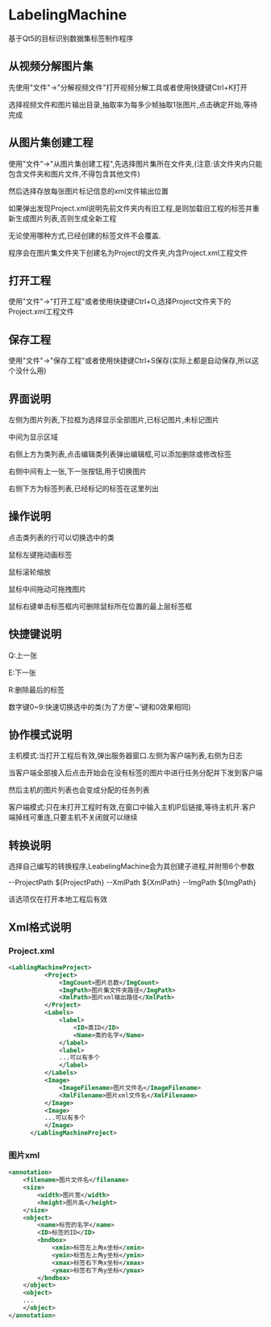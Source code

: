 # LabelingMachine
基于Qt5的目标识别数据集标签制作程序

## 从视频分解图片集

先使用"文件"->"分解视频文件"打开视频分解工具或者使用快捷键Ctrl+K打开

选择视频文件和图片输出目录,抽取率为每多少帧抽取1张图片,点击确定开始,等待完成


## 从图片集创建工程

使用"文件"->"从图片集创建工程",先选择图片集所在文件夹,(注意:该文件夹内只能包含文件夹和图片文件,不得包含其他文件)

然后选择存放每张图片标记信息的xml文件输出位置

如果弹出发现Project.xml说明先前文件夹内有旧工程,是则加载旧工程的标签并重新生成图片列表,否则生成全新工程

无论使用哪种方式,已经创建的标签文件不会覆盖.

程序会在图片集文件夹下创建名为Project的文件夹,内含Project.xml工程文件


## 打开工程
使用"文件"->"打开工程"或者使用快捷键Ctrl+O,选择Project文件夹下的Project.xml工程文件

## 保存工程
使用"文件"->"保存工程"或者使用快捷键Ctrl+S保存(实际上都是自动保存,所以这个没什么用)

## 界面说明

左侧为图片列表,下拉框为选择显示全部图片,已标记图片,未标记图片

中间为显示区域

右侧上方为类列表,点击编辑类列表弹出编辑框,可以添加删除或修改标签

右侧中间有上一张,下一张按钮,用于切换图片

右侧下方为标签列表,已经标记的标签在这里列出


## 操作说明

点击类列表的行可以切换选中的类

鼠标左键拖动画标签

鼠标滚轮缩放

鼠标中间拖动可拖拽图片

鼠标右键单击标签框内可删除鼠标所在位置的最上层标签框


## 快捷键说明

Q:上一张

E:下一张

R:删除最后的标签

数字键0~9:快速切换选中的类(为了方便'~'键和0效果相同)


## 协作模式说明

主机模式:当打开工程后有效,弹出服务器窗口.左侧为客户端列表,右侧为日志

当客户端全部接入后点击开始会在没有标签的图片中进行任务分配并下发到客户端

然后主机的图片列表也会变成分配的任务列表

客户端模式:只在未打开工程时有效,在窗口中输入主机IP后链接,等待主机开.客户端掉线可重连,只要主机不关闭就可以继续


## 转换说明

选择自己编写的转换程序,LeabelingMachine会为其创建子进程,并附带6个参数

--ProjectPath ${ProjectPath} --XmlPath ${XmlPath} --ImgPath ${ImgPath}

该选项仅在打开本地工程后有效


## Xml格式说明
### Project.xml
```xml
<LablingMachineProject>
          <Project>
              <ImgCount>图片总数</ImgCount>
              <ImgPath>图片集文件夹路径</ImgPath>
              <XmlPath>图片xml输出路径</XmlPath>
          </Project>
          <Labels>
              <label>
                  <ID>类ID</ID>
                  <Name>类的名字</Name>
              </label>
              <label>
              ...可以有多个
              </label>
          </Labels>
          <Image>
              <ImageFilename>图片文件名</ImageFilename>
              <XmlFilename>图片xml文件名</XmlFilename>
          </Image>
          <Image>
          ...可以有多个
          </Image>
      </LablingMachineProject>
```


### 图片xml
```xml
<annotation>
    <filename>图片文件名</filename>
    <size>
        <width>图片宽</width>
        <height>图片高</height>
    </size>
    <object>
        <name>标签的名字</name>
        <ID>标签的ID</ID>
        <bndbox>
            <xmin>标签左上角x坐标</xmin>
            <ymin>标签左上角y坐标</ymin>
            <xmax>标签右下角x坐标</xmax>
            <ymax>标签右下角y坐标</ymax>
        </bndbox>
    </object>
    <object>
    ...
    </object>
</annotation>
```
